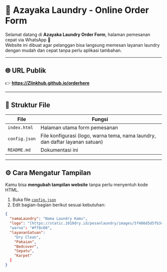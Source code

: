 # 🧺 Azayaka Laundry - Online Order Form

Selamat datang di **Azayaka Laundry Order Form**, halaman pemesanan cepat via WhatsApp 💬  
Website ini dibuat agar pelanggan bisa langsung memesan layanan laundry dengan mudah dan cepat tanpa perlu aplikasi tambahan.

---

## 🌐 URL Publik
👉 **https://Zlinkhub.github.io/orderhere**

---

## 🧩 Struktur File

| File | Fungsi |
|------|--------|
| `index.html` | Halaman utama form pemesanan |
| `config.json` | File konfigurasi (logo, warna tema, nama laundry, dan daftar layanan satuan) |
| `README.md` | Dokumentasi ini |

---

## ⚙️ Cara Mengatur Tampilan

Kamu bisa **mengubah tampilan website** tanpa perlu menyentuh kode HTML.

1. Buka file [`config.json`](./config.json)
2. Edit bagian-bagian berikut sesuai kebutuhan:

```json
{
  "namaLaundry": "Nama Laundry Kamu",
  "logo": "[https://static.1010dry.id/pesanlaundry/images/5f486d5d5fb3cbf0ab6dc2278ee9a997.png]"
  "warna": "#ff8c00",
  "layananSatuan": 
    "Dry Clean",
    "Pakaian",
    "Bedcover",
    "Sepatu",
    "Karpet"
  ]
}
